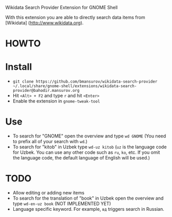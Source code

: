 Wikidata Search Provider Extension for GNOME Shell

With this extension you are able to directly search data items from
[Wikidata] (http://www.wikidata.org).


HOWTO
===
Install
====
* ```git clone https://github.com/bmansurov/wikidata-search-provider ~/.local/share/gnome-shell/extensions/wikidata-search-provider@bahodir.mansurov.org```
* Hit ```<Alt> + F2``` and type ```r``` and hit ```<Enter>```
* Enable the extension in ```gnome-tweak-tool```

Use
====
* To search for "GNOME" open the overview and type ```wd GNOME```
(You need to prefix all of your search with ```wd```.)
* To search for "kitob" in Uzbek type ```wd-uz kitob```
(```uz``` is the language code for Uzbek. You can use any other code such as
 ```ru```, ```ko```, etc. If you omit the language code, the default language
 of English will be used.)


TODO
===
* Allow editing or adding new items
* To search for the translation of "book" in Uzbek open the overview and
type ```wd-en-uz book``` (NOT IMPLEMENTED YET)
* Language specific keyword. For example, ```вд``` triggers search in Russian.
